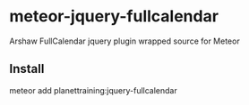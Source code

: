 # meteor-jquery-fullcalendar
Arshaw FullCalendar jquery plugin wrapped source for Meteor

## Install
meteor add planettraining:jquery-fullcalendar
